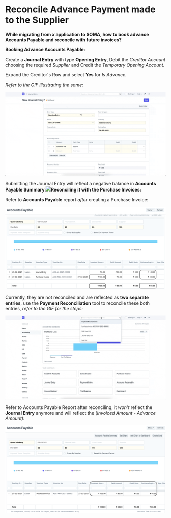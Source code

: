 
# Reconcile Advance Payment made to the Supplier


**While migrating from *x* application to SOMA, how to book advance Accounts Payable and reconcile with future invoices?**

  


**Booking Advance Accounts Payable:** 

  


Create a **Journal Entry** with type **Opening Entry**, Debit the *Creditor Account* choosing the required *Supplier* and Credit the *Temporary Opening Account*.

Expand the Creditor's Row and select **Yes** for *Is Advance.* 

*Refer to the GIF illustrating the same:* 

  


![](/files/CsMRH40.gif)

  


Submitting the Journal Entry will reflect a negative balance in **Accounts Payable Summary**:![](/files/FJeIj5k.png)**Reconciling it with the Purchase Invoices:** 

  


Refer to **Accounts Payable** report *after* creating a Purchase Invoice:

  


![](/files/cxZArKd.png)

  


Currently, they are not reconciled and are reflected as **two** **separate entries**, use the **Payment Reconciliation** tool to reconcile these both entries, *refer to the GIF for the steps:*

  


![](/files/jbj6LRc.gif)

  


Refer to Accounts Payable Report after reconciling, it *won't* reflect the **Journal Entry** anymore and will reflect the (*Invoiced Amount - Advance Amount)*: 

  


![](/files/vaXYQNc.png)


